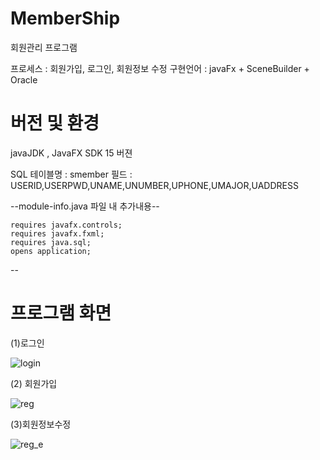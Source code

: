 # MemberShip
회원관리 프로그램

프로세스 : 회원가입, 로그인, 회원정보 수정
구현언어 : javaFx + SceneBuilder + Oracle

# 버전 및 환경
javaJDK , JavaFX SDK 15 버젼

SQL  테이블명 : smember
               필드 : USERID,USERPWD,UNAME,UNUMBER,UPHONE,UMAJOR,UADDRESS
               
--module-info.java 파일 내 추가내용--

	requires javafx.controls;
	requires javafx.fxml;
	requires java.sql;
	opens application;
--


# 프로그램 화면
(1)로그인

![login](https://user-images.githubusercontent.com/93318468/140670337-7d7177d0-4fee-4b20-a90b-6983c8e1a648.jpg)

(2) 회원가입

![reg](https://user-images.githubusercontent.com/93318468/140670343-a0239797-bb66-4127-a2fe-1c1dce7fc58c.jpg)

(3)회원정보수정

![reg_e](https://user-images.githubusercontent.com/93318468/140670350-bdb0dfc6-eb30-48bd-9054-e2de7d2ddff9.jpg)

